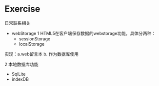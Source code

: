 # Exercise
日常联系相关

* webStorage 
  1 HTML5在客户端保存数据的webstorage功能，具体分两种：
  * sessionStorage
  * localStorage
  
实现：a.web留言本 b. 作为数据库使用

  2 本地数据库功能
  
  * SqlLite
  * indexDB
